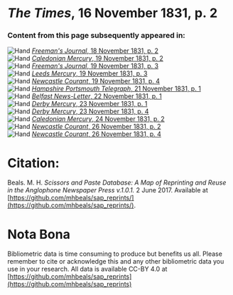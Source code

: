 # *The Times*, 16 November 1831, p. 2  
  
### Content from this page subsequently appeared in:  
![Hand](http://scissorsandpaste.net/wp-content/uploads/2017/06/smallhandpointer.png) [*Freeman's Journal*, 18 November 1831, p. 2](https://mhbeals.github.io/sap_html/Freeman's-Journal/Freeman's-Journal-18-November-1831-p-2)  
![Hand](http://scissorsandpaste.net/wp-content/uploads/2017/06/smallhandpointer.png) [*Caledonian Mercury*, 19 November 1831, p. 2](https://mhbeals.github.io/sap_html/Caledonian-Mercury/Caledonian-Mercury-19-November-1831-p-2)  
![Hand](http://scissorsandpaste.net/wp-content/uploads/2017/06/smallhandpointer.png) [*Freeman's Journal*, 19 November 1831, p. 3](https://mhbeals.github.io/sap_html/Freeman's-Journal/Freeman's-Journal-19-November-1831-p-3)  
![Hand](http://scissorsandpaste.net/wp-content/uploads/2017/06/smallhandpointer.png) [*Leeds Mercury*, 19 November 1831, p. 3](https://mhbeals.github.io/sap_html/Leeds-Mercury/Leeds-Mercury-19-November-1831-p-3)  
![Hand](http://scissorsandpaste.net/wp-content/uploads/2017/06/smallhandpointer.png) [*Newcastle Courant*, 19 November 1831, p. 4](https://mhbeals.github.io/sap_html/Newcastle-Courant/Newcastle-Courant-19-November-1831-p-4)  
![Hand](http://scissorsandpaste.net/wp-content/uploads/2017/06/smallhandpointer.png) [*Hampshire Portsmouth Telegraph*, 21 November 1831, p. 1](https://mhbeals.github.io/sap_html/Hampshire-Portsmouth-Telegraph/Hampshire-Portsmouth-Telegraph-21-November-1831-p-1)  
![Hand](http://scissorsandpaste.net/wp-content/uploads/2017/06/smallhandpointer.png) [*Belfast News-Letter*, 22 November 1831, p. 1](https://mhbeals.github.io/sap_html/Belfast-News-Letter/Belfast-News-Letter-22-November-1831-p-1)  
![Hand](http://scissorsandpaste.net/wp-content/uploads/2017/06/smallhandpointer.png) [*Derby Mercury*, 23 November 1831, p. 1](https://mhbeals.github.io/sap_html/Derby-Mercury/Derby-Mercury-23-November-1831-p-1)  
![Hand](http://scissorsandpaste.net/wp-content/uploads/2017/06/smallhandpointer.png) [*Derby Mercury*, 23 November 1831, p. 4](https://mhbeals.github.io/sap_html/Derby-Mercury/Derby-Mercury-23-November-1831-p-4)  
![Hand](http://scissorsandpaste.net/wp-content/uploads/2017/06/smallhandpointer.png) [*Caledonian Mercury*, 24 November 1831, p. 2](https://mhbeals.github.io/sap_html/Caledonian-Mercury/Caledonian-Mercury-24-November-1831-p-2)  
![Hand](http://scissorsandpaste.net/wp-content/uploads/2017/06/smallhandpointer.png) [*Newcastle Courant*, 26 November 1831, p. 2](https://mhbeals.github.io/sap_html/Newcastle-Courant/Newcastle-Courant-26-November-1831-p-2)  
![Hand](http://scissorsandpaste.net/wp-content/uploads/2017/06/smallhandpointer.png) [*Newcastle Courant*, 26 November 1831, p. 4](https://mhbeals.github.io/sap_html/Newcastle-Courant/Newcastle-Courant-26-November-1831-p-4)  


# Citation: 

Beals. M. H. *Scissors and Paste Database: A Map of Reprinting and Reuse in the Anglophone Newspaper Press v.1.0.1.* 2 June 2017. Available at [https://github.com/mhbeals/sap_reprints/](https://github.com/mhbeals/sap_reprints/). 

# Nota Bona

Bibliometric data is time consuming to produce but benefits us all. Please remember to cite or acknowledge this and any other bibliometric data you use in your research. All data is available CC-BY 4.0 at [https://github.com/mhbeals/sap_reprints](https://github.com/mhbeals/sap_reprints)